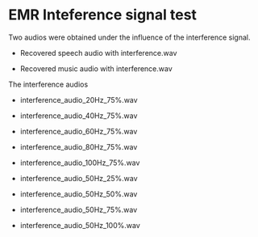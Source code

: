 # EMR Inteference signal test

Two audios were obtained under the influence of the interference signal.

- Recovered speech audio with interference.wav 

- Recovered music audio with interference.wav


The interference audios<br>

- interference_audio_20Hz_75%.wav <br>
    
- interference_audio_40Hz_75%.wav <br>
    
- interference_audio_60Hz_75%.wav <br>
    
- interference_audio_80Hz_75%.wav <br>
    
- interference_audio_100Hz_75%.wav <br>

- interference_audio_50Hz_25%.wav <br>

- interference_audio_50Hz_50%.wav <br>

- interference_audio_50Hz_75%.wav <br>

- interference_audio_50Hz_100%.wav <br>
  
